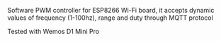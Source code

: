 Software PWM controller for ESP8266 Wi-Fi board, it accepts dynamic values of frequency (1-100hz), range and duty through MQTT protocol

Tested with Wemos D1 Mini Pro

